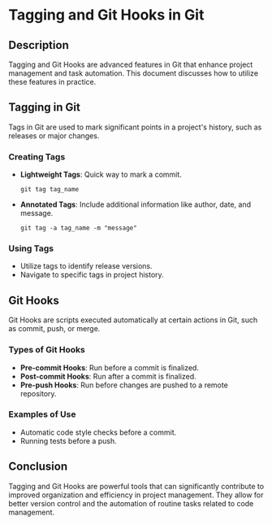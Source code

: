 
# Tagging and Git Hooks in Git

## Description
Tagging and Git Hooks are advanced features in Git that enhance project management and task automation. This document discusses how to utilize these features in practice.

## Tagging in Git
Tags in Git are used to mark significant points in a project's history, such as releases or major changes.

### Creating Tags
- **Lightweight Tags**: Quick way to mark a commit.
  ```
  git tag tag_name
  ```
- **Annotated Tags**: Include additional information like author, date, and message.
  ```
  git tag -a tag_name -m "message"
  ```

### Using Tags
- Utilize tags to identify release versions.
- Navigate to specific tags in project history.

## Git Hooks
Git Hooks are scripts executed automatically at certain actions in Git, such as commit, push, or merge.

### Types of Git Hooks
- **Pre-commit Hooks**: Run before a commit is finalized.
- **Post-commit Hooks**: Run after a commit is finalized.
- **Pre-push Hooks**: Run before changes are pushed to a remote repository.

### Examples of Use
- Automatic code style checks before a commit.
- Running tests before a push.

## Conclusion
Tagging and Git Hooks are powerful tools that can significantly contribute to improved organization and efficiency in project management. They allow for better version control and the automation of routine tasks related to code management.
